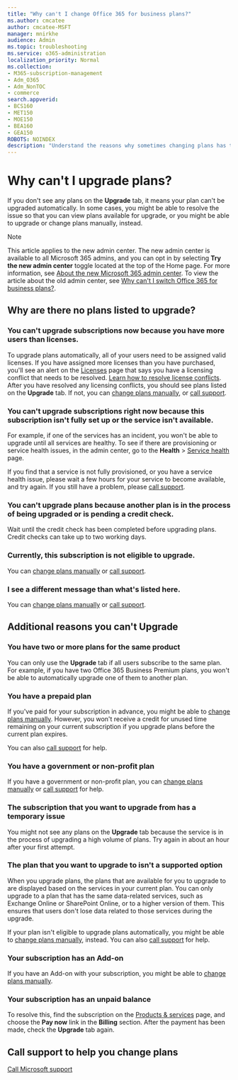 ```yaml
---
title: "Why can't I change Office 365 for business plans?"
ms.author: cmcatee
author: cmcatee-MSFT
manager: mnirkhe
audience: Admin
ms.topic: troubleshooting
ms.service: o365-administration
localization_priority: Normal
ms.collection: 
- M365-subscription-management 
- Adm_O365
- Adm_NonTOC
- commerce
search.appverid:
- BCS160
- MET150
- MOE150
- BEA160
- GEA150
ROBOTS: NOINDEX
description: "Understand the reasons why sometimes changing plans has to be done manually or by calling support."
---
```


# Why can't I upgrade plans?

If you don't see any plans on the **Upgrade** tab, it means your plan can't be upgraded automatically. In some cases, you might be able to resolve the issue so that you can view plans available for upgrade, or you might be able to upgrade or change plans manually, instead.

> [!NOTE]
> This article applies to the new admin center. The new admin center is available to all Microsoft 365 admins, and you can opt in by selecting **Try the new admin center** toggle located at the top of the Home page. For more information, see [About the new Microsoft 365 admin center](../microsoft-365-admin-center-preview.md). To view the article about the old admin center, see [Why can't I switch Office 365 for business plans?](why-can-t-i-switch-plans.md).

## Why are there no plans listed to upgrade?

### You can't upgrade subscriptions now because you have more users than licenses.

To upgrade plans automatically, all of your users need to be assigned valid licenses. If you have assigned more licenses than you have
purchased, you'll see an alert on the <a href="https://go.microsoft.com/fwlink/p/?linkid=842264" target="_blank">Licenses</a> page that says you have a licensing conflict that needs to be resolved. [Learn how to resolve license conflicts](../subscriptions-and-billing/resolve-license-conflicts.md). After you have resolved any licensing conflicts, you should see plans listed on the **Upgrade** tab. If not, you can [change plans manually](change-plans-manually.md), or [call support](../contact-support-for-business-products.md).

### You can't upgrade subscriptions right now because this subscription isn't fully set up or the service isn\'t available.

For example, if one of the services has an incident, you won't be able to upgrade until all services are healthy. To see if there are
provisioning or service health issues, in the admin center, go to the **Health** \> <a href="https://go.microsoft.com/fwlink/p/?linkid=842900" target="_blank">Service health</a> page.

If you find that a service is not fully provisioned, or you have a service health issue, please wait a few hours for your service to become available, and try again. If you still have a problem, please [call support](../contact-support-for-business-products.md).

### You can't upgrade plans because another plan is in the process of being upgraded or is pending a credit check.

Wait until the credit check has been completed before upgrading plans. Credit checks can take up to two working days.

### Currently, this subscription is not eligible to upgrade.

You can [change plans manually](change-plans-manually.md) or [call support](../contact-support-for-business-products.md).

### I see a different message than what's listed here.

You can [change plans manually](change-plans-manually.md) or [call support](../contact-support-for-business-products.md).

## Additional reasons you can't Upgrade

### You have two or more plans for the same product

You can only use the **Upgrade** tab if all users subscribe to the same plan. For example, if you have two Office 365 Business Premium plans, you won't be able to automatically upgrade one of them to another plan.

### You have a prepaid plan

If you've paid for your subscription in advance, you might be able to [change plans manually](change-plans-manually.md). However, you won't receive a credit for unused time remaining on your current subscription if you upgrade plans before the current plan expires.

You can also [call support](../contact-support-for-business-products.md) for help.

### You have a government or non-profit plan

If you have a government or non-profit plan, you can [change plans manually](change-plans-manually.md) or [call support](../contact-support-for-business-products.md) for help.

### The subscription that you want to upgrade from has a temporary issue

You might not see any plans on the **Upgrade** tab because the service is in the process of upgrading a high volume of plans. Try again in
about an hour after your first attempt.

### The plan that you want to upgrade to isn't a supported option

When you upgrade plans, the plans that are available for you to upgrade to are displayed based on the services in your current plan. You can only upgrade to a plan that has the same data-related services, such as Exchange Online or SharePoint Online, or to a higher version of them. This ensures that users don\'t lose data related to those services during the upgrade.

If your plan isn't eligible to upgrade plans automatically, you might be able to [change plans manually](change-plans-manually.md),
instead. You can also [call support](../contact-support-for-business-products.md) for help.

### Your subscription has an Add-on

If you have an Add-on with your subscription, you might be able to [change plans manually](change-plans-manually.md).

### Your subscription has an unpaid balance

To resolve this, find the subscription on the <a href="https://go.microsoft.com/fwlink/p/?linkid=842054" target="_blank">Products & services</a> page, and choose the **Pay now** link in the **Billing** section. After the payment has been made, check the **Upgrade** tab again.

## Call support to help you change plans
[Call Microsoft support](../contact-support-for-business-products.md)